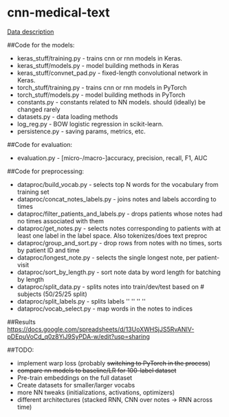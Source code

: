 # cnn-medical-text

[Data description](https://mimic.physionet.org/about/mimic/)

##Code for the models:
* keras_stuff/training.py - trains cnn or rnn models in Keras.
* keras_stuff/models.py - model building methods in Keras
* keras_stuff/convnet_pad.py - fixed-length convolutional network in Keras.
* torch_stuff/training.py - trains cnn or rnn models in PyTorch
* torch_stuff/models.py - model building methods in PyTorch
* constants.py - constants related to NN models. should (ideally) be changed rarely
* datasets.py - data loading methods
* log_reg.py - BOW logistic regression in scikit-learn.
* persistence.py - saving params, metrics, etc.

##Code for evaluation:
* evaluation.py - [micro-/macro-]accuracy, precision, recall, F1, AUC

##Code for preprocessing:
* dataproc/build_vocab.py - selects top N words for the vocabulary from training set
* dataproc/concat_notes_labels.py - joins notes and labels according to times
* dataproc/filter_patients_and_labels.py - drops patients whose notes had no times associated with them
* dataproc/get_notes.py - selects notes corresponding to patients with at least one label in the label space. Also tokenizes/does text preproc
* dataproc/group_and_sort.py - drop rows from notes with no times, sorts by patient ID and time
* dataproc/longest_note.py - selects the single longest note, per patient-visit
* dataproc/sort_by_length.py - sort note data by word length for batching by length
* dataproc/split_data.py - splits notes into train/dev/test based on # subjects (50/25/25 split)
* dataproc/split_labels.py - splits labels '' '' '' ''
* dataproc/vocab_select.py - map words in the notes to indices

##Results
https://docs.google.com/spreadsheets/d/13UoXWHSjJS5RvANIV-pDEpuVoCd_q0z8YiJ9SyPDA-w/edit?usp=sharing

##TODO:
* implement warp loss (probably ~~switching to PyTorch in the process~~)
* ~~compare nn models to baseline/LR for 100-label dataset~~
* Pre-train embeddings on the full dataset
* Create datasets for smaller/larger vocabs
* more NN tweaks (initializations, activations, optimizers)
* different architectures (stacked RNN, CNN over notes -> RNN across time)
